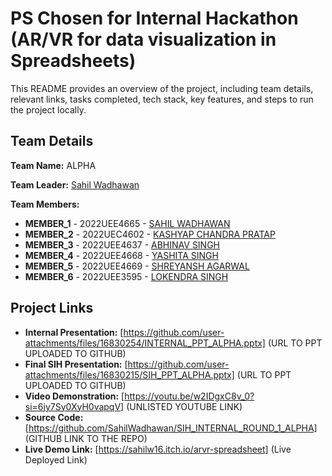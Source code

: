 # PS Chosen for Internal Hackathon (AR/VR for data visualization in Spreadsheets)

This README provides an overview of the project, including team details, relevant links, tasks completed, tech stack, key features, and steps to run the project locally.

## Team Details

**Team Name:** ALPHA

**Team Leader:** [Sahil Wadhawan](https://github.com/SahilWadhawan)

**Team Members:**

- **MEMBER_1** - 2022UEE4665 - [SAHIL WADHAWAN](https://github.com/SahilWadhawan)
- **MEMBER_2** - 2022UEC4602 - [KASHYAP CHANDRA PRATAP](https://github.com/Kcp01)
- **MEMBER_3** - 2022UEE4637 - [ABHINAV SINGH](https://github.com/abhin9v)
- **MEMBER_4** - 2022UEE4668 - [YASHITA SINGH](https://github.com/Yashitasingh)
- **MEMBER_5** - 2022UEE4669 - [SHREYANSH AGARWAL](https://github.com/Shrey01-tech)
- **MEMBER_6** - 2022UEE3595 - [LOKENDRA SINGH](https://github.com/Lokendra-maker)

## Project Links

- **Internal Presentation:** [https://github.com/user-attachments/files/16830254/INTERNAL_PPT_ALPHA.pptx] (URL TO PPT UPLOADED TO GITHUB)
- **Final SIH Presentation:** [https://github.com/user-attachments/files/16830215/SIH_PPT_ALPHA.pptx] (URL TO PPT UPLOADED TO GITHUB)
- **Video Demonstration:** [https://youtu.be/w2IDgxC8v_0?si=6jy7Sy0XyH0vapqV] (UNLISTED YOUTUBE LINK)
- **Source Code:** [https://github.com/SahilWadhawan/SIH_INTERNAL_ROUND_1_ALPHA] (GITHUB LINK TO THE REPO)
- **Live Demo Link:** [https://sahilw16.itch.io/arvr-spreadsheet] (Live Deployed Link)

